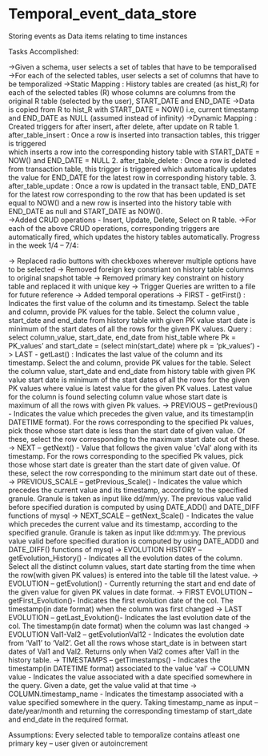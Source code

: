 # Temporal_event_data_store

Storing events as Data items relating to time instances

Tasks Accomplished:

->Given a schema, user selects a set of tables that have to be temporalised
->For each of the selected tables, user selects a set of columns that have to be temporalized
->Static Mapping : History tables are created (as hist_R) for each of the selected tables (R) whose columns are columns from the original R table 
(selected by the user), START_DATE and END_DATE
->Data is copied from R to hist_R with START_DATE = NOW() i.e, current timestamp and END_DATE as NULL (assumed instead of infinity)
->Dynamic Mapping : Created triggers for after insert, after delete, after update on R table
     1. after_table_insert : Once a row is inserted into transaction tables, this trigger is triggered 	      
     which inserts a row into the corresponding history table with START_DATE = NOW() and END_DATE = NULL
	   2. after_table_delete : Once a row is deleted from transaction table, this trigger is triggered
     which automatically updates the value for END_DATE for the latest row in corresponding history table. 
	   3. after_table_update : Once a row is updated in the transact table, END_DATE for the latest row corresponding to the row
     that has been updated is set equal to NOW() and a new row is inserted into the history table with END_DATE as null 
     and START_DATE as NOW().  
 ->Added CRUD operations - Insert, Update, Delete, Select on R table. 
->For each of the above CRUD operations, corresponding triggers are automatically fired, which updates the history tables 
automatically.
Progress in the week 1/4 – 7/4:

-> Replaced radio buttons with checkboxes wherever multiple options have to be selected
-> Removed foreign key constriant on history table columns to original snapshot table
-> Removed primary key constraint on history table and replaced it with unique key
-> Trigger Queries are written to a file for future reference
-> Added temporal operations
	-> FIRST - getFirst() : Indicates the first value of the column and its timestamp. Select the table and column, provide PK values for the table. Select the column value , start_date and end_date from history table with given PK value start date is minimum of the start dates of all the rows for the given PK values. Query : select column_value, start_date, end_date from hist_table where Pk = PK_values’ and start_date = (select min(start_date) where pk = ‘pk_values’)
	->  LAST - getLast() : Indicates the last value of the column and its timestamp. Select the and column, provide PK values for the table. Select the column value, start_date and end_date from history table with given PK value start date is minimum of the start dates of all the rows for the given PK values where value is latest value for the given PK values. Latest value for the column is found selecting column value whose start date is maximum of all the rows with given Pk values.
	-> PREVIOUS – getPrevious() - Indicates the value which precedes the given value, and its timestamp(in DATETIME format). For the rows corresponding to the specified Pk values, pick those whose start date is less than the start date of given value. Of these, select the row corresponding to the maximum start date out of these.
	-> NEXT – getNext() - Value that follows the given value 'cVal' along with its timestamp. For the rows corresponding to the specified Pk values, pick those whose start date is greater than the start date of given value. Of these, select the row corresponding to the minimum start date out of these.
	-> PREVIOUS_SCALE – getPrevious_Scale() - Indicates the value which precedes the current value and its timestamp, according to the specified granule. Granule is taken as input like dd/mm/yy. The previous value valid before specified duration is computed by using DATE_ADD() and DATE_DIFF functions of mysql
	-> NEXT_SCALE – getNext_Scale() - Indicates the value which precedes the current value and its timestamp, according to the specified granule. Granule is taken as input like dd:mm:yy. The previous value valid before specified duration is computed by using DATE_ADD() and DATE_DIFF() functions of mysql
	-> EVOLUTION HISTORY – getEvolution_History() - Indicates all the evolution dates of the column. Select all the distinct column values, start date	 starting from the time when the row(with given PK values) is entered into the table till the latest value.
	-> EVOLUTION – getEvolution() - Currently returning the start and end date of the given value for given PK values in date format.
	-> FIRST EVOLUTION – getFirst_Evolution()- Indicates the first evolution date of the col. The timestamp(in date format) when the column was first changed
	-> LAST EVOLUTION – getLast_Evolution()- Indicates the last evolution date of the col. The timestamp(in date format) when the column was last changed
	-> EVOLUTION Val1-Val2 – getEvolutionVal12 - Indicates the evolution date from ‘Val1’ to ‘Val2’. Get all the rows whose start_date is in between start dates of Val1 and Val2. Returns only when Val2 comes after Val1 in the history table. 
	-> TIMESTAMPS – getTimestamps() - Indicates the timestamp(in DATETIME format) associated to the value ‘val’
	-> COLUMN value - Indicates the value associated with a date specified somewhere in the query. Given a date, get the value valid at that time
	-> COLUMN.timestamp_name - Indicates the timestamp associated with a value specified somewhere in the query. Taking timestamp_name as input – date/year/month and returning the corresponding timestamp of start_date and end_date in the required format.

Assumptions:
	Every selected table to temporalize contains atleast one primary key – user given or 	autoincrement
